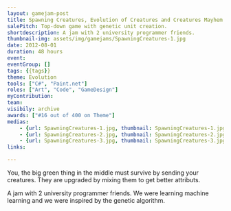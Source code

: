 ```yaml
---
layout: gamejam-post
title: Spawning Creatures, Evolution of Creatures and Creatures Mayhem
salePitch: Top-down game with genetic unit creation.
shortdescription: A jam with 2 university programmer friends.
thumbnail-img: assets/img/gamejams/SpawningCreatures-1.jpg
date: 2012-08-01
duration: 48 hours
event: 
eventGroup: []
tags: {{tags}}
theme: Evolution
tools: ["C#", "Paint.net"]
roles: ["Art", "Code", "GameDesign"]
myContribution: 
team: 
visibily: archive
awards: ["#16 out of 400 on Theme"]
medias: 
    - {url: SpawningCreatures-1.jpg, thumbnail: SpawningCreatures-1.jpg, caption: "Spawning creatures."}
    - {url: SpawningCreatures-2.jpg, thumbnail: SpawningCreatures-2.jpg, caption: "Big boss battle."}
    - {url: SpawningCreatures-3.jpg, thumbnail: SpawningCreatures-3.jpg, caption: "The evolution menu."}
links: 

---
```

You, the big green thing in the middle must survive by sending your creatures. They are upgraded by mixing them to get better attributs.

A jam with 2 university programmer friends. We were learning machine learning and we were inspired by the genetic algorithm.